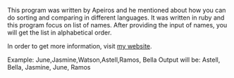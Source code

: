 
This program was written by Apeiros and he mentioned about how you can do sorting and comparing in different languages. It was written in ruby and this program focus on list of names. After providing the input of names, you will get the list in alphabetical order. 

In order to get more information, visit <a href="https://www.chicagoexcelclasses.com/">my website</a>. 

Example: June,Jasmine,Watson,Astell,Ramos, Bella
Output will be: Astell, Bella, Jasmine, June, Ramos




